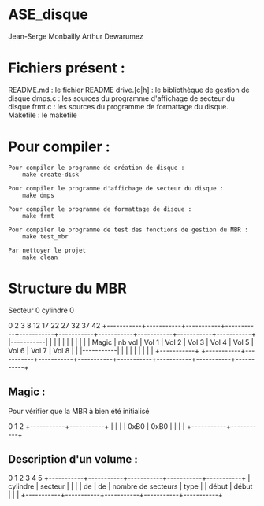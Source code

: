 ASE_disque
==========
Jean-Serge Monbailly
Arthur Dewarumez

Fichiers présent :
==================
README.md     : le fichier README
drive.[c|h]   : le bibliothèque de gestion de disque
dmps.c        : les sources du programme d'affichage de secteur du disque
frmt.c        : les sources du programme de formattage du disque.
Makefile      : le makefile


Pour compiler :
===============

	Pour compiler le programme de création de disque :
		make create-disk

	Pour compiler le programme d'affichage de secteur du disque :
		make dmps

	Pour compiler le programme de formattage de disque :
		make frmt

	Pour compiler le programme de test des fonctions de gestion du MBR :
		make test_mbr

	Par nettoyer le projet
		make clean

Structure du MBR
================
Secteur 0 cylindre 0

0           2           3           8          12          17          22          27          32          37          42
+-----------+-----------+-----------+-----------+-----------+-----------+-----------+-----------+-----------+-----------+
|-----------|           |           |           |           |           |           |           |           |           |
|   Magic   |  nb  vol  |   Vol 1   |   Vol 2   |   Vol 3   |   Vol 4   |   Vol 5   |   Vol 6   |   Vol 7   |   Vol 8   |
|           |-----------|           |           |           |           |           |           |           |           |
+-----------+           +-----------+-----------+-----------+-----------+-----------+-----------+-----------+-----------+

Magic :
-------
Pour vérifier que la MBR à bien été initialisé

0           1           2
+-----------+-----------+
|           |           |
|   0xB0    |   0xB0    |
|           |           |
+-----------+-----------+

Description d'un volume :
-------------------------

0           1           2           3           4           5
+-----------+-----------+-----------+-----------+-----------+
| cylindre  |  secteur  |                       |           |
|    de     |    de     |   nombre de secteurs  |    type   |
|   début   |   début   |                       |           |
+-----------+-----------+-----------+-----------+-----------+